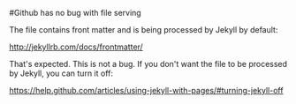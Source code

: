 #Github has no bug with file serving

The file contains front matter and is being processed by Jekyll by default:

http://jekyllrb.com/docs/frontmatter/

That's expected. This is not a bug. If you don't want the file to be processed by Jekyll, you can turn it off:

https://help.github.com/articles/using-jekyll-with-pages/#turning-jekyll-off
